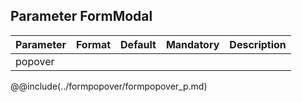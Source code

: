 ## Parameter FormModal

|	Parameter			|			Format			|	Default					|	Mandatory	|	Description				| 
|		---				|			---				|	:---:					|	:---:		|		---					|
|	<span class="removed-opt">popover</span>	|	|	|	|	&nbsp;	|


@@include(../formpopover/formpopover_p.md)
